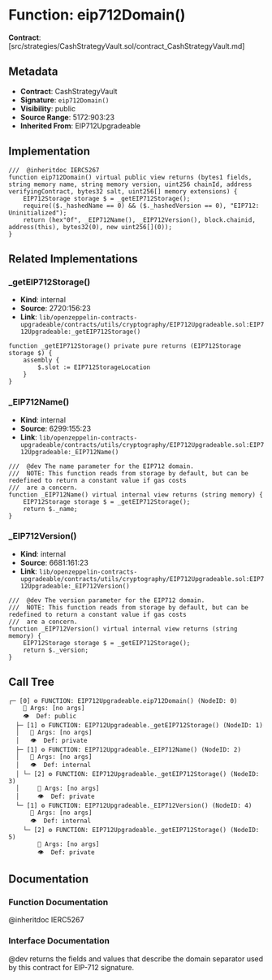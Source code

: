 # Function: eip712Domain()

**Contract**: [src/strategies/CashStrategyVault.sol/contract_CashStrategyVault.md]

## Metadata

- **Contract**: CashStrategyVault
- **Signature**: `eip712Domain()`
- **Visibility**: public
- **Source Range**: 5172:903:23
- **Inherited From**: EIP712Upgradeable

## Implementation

```solidity
///  @inheritdoc IERC5267
function eip712Domain() virtual public view returns (bytes1 fields, string memory name, string memory version, uint256 chainId, address verifyingContract, bytes32 salt, uint256[] memory extensions) {
    EIP712Storage storage $ = _getEIP712Storage();
    require(($._hashedName == 0) && ($._hashedVersion == 0), "EIP712: Uninitialized");
    return (hex"0f", _EIP712Name(), _EIP712Version(), block.chainid, address(this), bytes32(0), new uint256[](0));
}
```

## Related Implementations

### _getEIP712Storage()

- **Kind**: internal
- **Source**: 2720:156:23
- **Link**: `lib/openzeppelin-contracts-upgradeable/contracts/utils/cryptography/EIP712Upgradeable.sol:EIP712Upgradeable:_getEIP712Storage()`

```solidity
function _getEIP712Storage() private pure returns (EIP712Storage storage $) {
    assembly {
        $.slot := EIP712StorageLocation
    }
}
```

### _EIP712Name()

- **Kind**: internal
- **Source**: 6299:155:23
- **Link**: `lib/openzeppelin-contracts-upgradeable/contracts/utils/cryptography/EIP712Upgradeable.sol:EIP712Upgradeable:_EIP712Name()`

```solidity
///  @dev The name parameter for the EIP712 domain.
///  NOTE: This function reads from storage by default, but can be redefined to return a constant value if gas costs
///  are a concern.
function _EIP712Name() virtual internal view returns (string memory) {
    EIP712Storage storage $ = _getEIP712Storage();
    return $._name;
}
```

### _EIP712Version()

- **Kind**: internal
- **Source**: 6681:161:23
- **Link**: `lib/openzeppelin-contracts-upgradeable/contracts/utils/cryptography/EIP712Upgradeable.sol:EIP712Upgradeable:_EIP712Version()`

```solidity
///  @dev The version parameter for the EIP712 domain.
///  NOTE: This function reads from storage by default, but can be redefined to return a constant value if gas costs
///  are a concern.
function _EIP712Version() virtual internal view returns (string memory) {
    EIP712Storage storage $ = _getEIP712Storage();
    return $._version;
}
```

## Call Tree

```
┌─ [0] ⚙️ FUNCTION: EIP712Upgradeable.eip712Domain() (NodeID: 0)
    💬 Args: [no args]
    👁️  Def: public
  ├─ [1] ⚙️ FUNCTION: EIP712Upgradeable._getEIP712Storage() (NodeID: 1)
  │   💬 Args: [no args]
  │   👁️  Def: private
  ├─ [1] ⚙️ FUNCTION: EIP712Upgradeable._EIP712Name() (NodeID: 2)
  │   💬 Args: [no args]
  │   👁️  Def: internal
  │ └─ [2] ⚙️ FUNCTION: EIP712Upgradeable._getEIP712Storage() (NodeID: 3)
  │     💬 Args: [no args]
  │     👁️  Def: private
  └─ [1] ⚙️ FUNCTION: EIP712Upgradeable._EIP712Version() (NodeID: 4)
      💬 Args: [no args]
      👁️  Def: internal
    └─ [2] ⚙️ FUNCTION: EIP712Upgradeable._getEIP712Storage() (NodeID: 5)
        💬 Args: [no args]
        👁️  Def: private
```

## Documentation

### Function Documentation

 @inheritdoc IERC5267

### Interface Documentation

 @dev returns the fields and values that describe the domain separator used by this contract for EIP-712
 signature.

